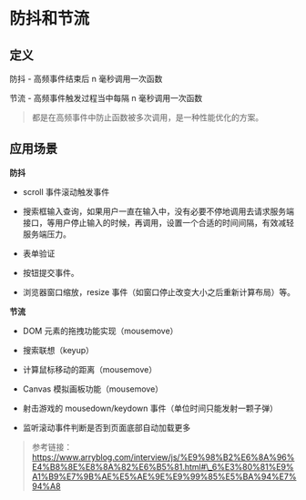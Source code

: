 # 防抖和节流





## 定义

防抖 - 高频事件结束后 n 毫秒调用一次函数

节流 - 高频事件触发过程当中每隔 n 毫秒调用一次函数

> 都是在高频事件中防止函数被多次调用，是一种性能优化的方案。

## 应用场景

**防抖**

* scroll 事件滚动触发事件

* 搜索框输入查询，如果用户一直在输入中，没有必要不停地调用去请求服务端接口，等用户停止输入的时候，再调用，设置一个合适的时间间隔，有效减轻服务端压力。

* 表单验证

* 按钮提交事件。

* 浏览器窗口缩放，resize 事件（如窗口停止改变大小之后重新计算布局）等。

**节流**

* DOM 元素的拖拽功能实现（mousemove）

* 搜索联想（keyup）

* 计算鼠标移动的距离（mousemove）

* Canvas 模拟画板功能（mousemove）

* 射击游戏的 mousedown/keydown 事件（单位时间只能发射一颗子弹）

* 监听滚动事件判断是否到页面底部自动加载更多



> 参考链接：
> https://www.arryblog.com/interview/js/%E9%98%B2%E6%8A%96%E4%B8%8E%E8%8A%82%E6%B5%81.html#\_6%E3%80%81%E9%A1%B9%E7%9B%AE%E5%AE%9E%E9%99%85%E5%BA%94%E7%94%A8



 
